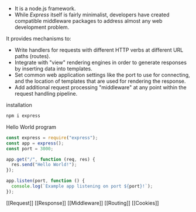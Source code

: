  -  It is a node.js framework.
- While _Express_ itself is fairly minimalist, developers have created compatible middleware packages to address almost any web development problem.

It provides mechanisms to:
- Write handlers for requests with different HTTP verbs at different URL paths (routes).
- Integrate with "view" rendering engines in order to generate responses by inserting data into templates.
- Set common web application settings like the port to use for connecting, and the location of templates that are used for rendering the response.
- Add additional request processing "middleware" at any point within the request handling pipeline.

installation
```bash
npm i express
```

Hello World program
```JavaScript
const express = require("express");
const app = express();
const port = 3000;

app.get("/", function (req, res) {
  res.send("Hello World!");
});

app.listen(port, function () {
  console.log(`Example app listening on port ${port}!`);
});
```


[[Request]]
[[Response]]
[[Middleware]]
[[Routing]]
[[Cookies]]
